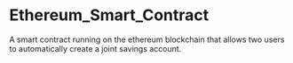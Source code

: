 # Ethereum_Smart_Contract
A smart contract running on the ethereum blockchain that allows two users to automatically create a joint savings account. 
